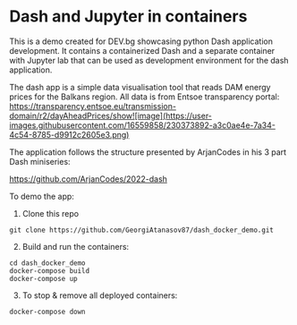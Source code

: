 # Dash and Jupyter in containers 

This is a demo created for DEV.bg showcasing python Dash application development.
It contains a containerized Dash and a separate container with Jupyter lab that can
be used as development environment for the dash application.

The dash app is a simple data visualisation tool that reads DAM energy prices for the Balkans region.
All data is from Entsoe transparency portal: https://transparency.entsoe.eu/transmission-domain/r2/dayAheadPrices/show![image](https://user-images.githubusercontent.com/16559858/230373892-a3c0ae4e-7a34-4c54-8785-d9912c2605e3.png)

The application follows the structure presented by ArjanCodes in his 3 part Dash miniseries:

https://github.com/ArjanCodes/2022-dash


To demo the app:
1. Clone this repo
```
git clone https://github.com/GeorgiAtanasov87/dash_docker_demo.git
```
2. Build and run the containers:
```
cd dash_docker_demo
docker-compose build
docker-compose up
```

3. To stop & remove all deployed containers:
```
docker-compose down
```
